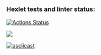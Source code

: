 ### Hexlet tests and linter status:
[![Actions Status](https://github.com/becket77/python-project-49/workflows/hexlet-check/badge.svg)](https://github.com/becket77/python-project-49/actions)

<a href="https://codeclimate.com/github/becket77/python-project-49/maintainability"><img src="https://api.codeclimate.com/v1/badges/7c32051f816a86c95876/maintainability" /></a>

[![asciicast](https://asciinema.org/a/IkoNA8JasE4yzC2g4Nsn3eJmX.svg)](https://asciinema.org/a/IkoNA8JasE4yzC2g4Nsn3eJmX)
